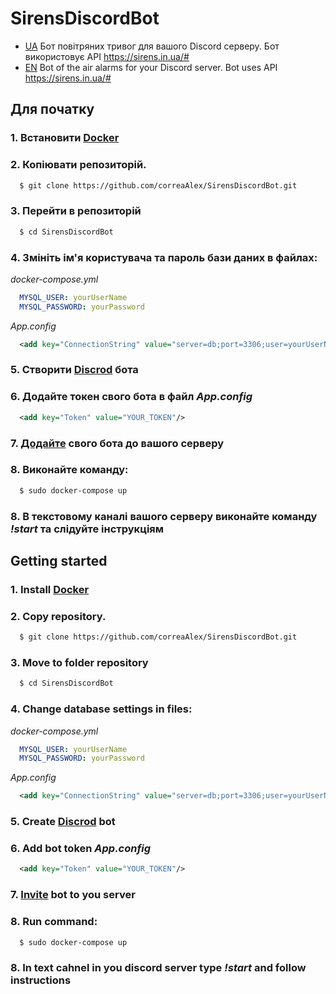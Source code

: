 # SirensDiscordBot
* [UA](https://github.com/correaAlex/SirensDiscordBot/new/master?readme=1#%D0%B4%D0%BB%D1%8F-%D0%BF%D0%BE%D1%87%D0%B0%D1%82%D0%BA%D1%83) Бот повітряних тривог для вашого Discord серверу. Бот використовує API https://sirens.in.ua/#
* [EN](https://github.com/correaAlex/SirensDiscordBot/new/master?readme=1#getting-started) Bot of the air alarms for your Discord server. Bot uses API https://sirens.in.ua/#
## Для початку
### 1. Встановити [Docker](https://docs.docker.com/engine/install/ubuntu/)
### 2. Копіювати репозиторій.
```sh
  $ git clone https://github.com/correaAlex/SirensDiscordBot.git
```
### 3. Перейти в репозиторій 
``` sh 
  $ cd SirensDiscordBot
```
### 4. Змініть ім'я користувача та пароль бази даних в файлах:
*docker-compose.yml*
```yml
  MYSQL_USER: yourUserName
  MYSQL_PASSWORD: yourPassword
```
*App.config*
```xml
  <add key="ConnectionString" value="server=db;port=3306;user=yourUserName;password=yourPassword;database=sirens_bot"/>
```
### 5. Створити [Discrod](https://discordpy.readthedocs.io/en/stable/discord.html) бота
### 6. Додайте токен свого бота в файл *App.config*
```xml
  <add key="Token" value="YOUR_TOKEN"/>
```
### 7. [Додайте](https://discordjs.guide/preparations/adding-your-bot-to-servers.html#bot-invite-links) свого бота до вашого серверу
### 8. Виконайте команду:
```sh
  $ sudo docker-compose up
```
### 8. В текстовому каналі вашого серверу виконайте команду *!start* та слідуйте інструкціям

## Getting started
### 1. Install [Docker](https://docs.docker.com/engine/install/ubuntu/)
### 2. Copy repository.
```sh
  $ git clone https://github.com/correaAlex/SirensDiscordBot.git
```
### 3. Move to folder repository 
``` sh 
  $ cd SirensDiscordBot
```
### 4. Change database settings in files:
*docker-compose.yml*
```yml
  MYSQL_USER: yourUserName
  MYSQL_PASSWORD: yourPassword
```
*App.config*
```xml
  <add key="ConnectionString" value="server=db;port=3306;user=yourUserName;password=yourPassword;database=sirens_bot"/>
```
### 5. Create [Discrod](https://discordpy.readthedocs.io/en/stable/discord.html) bot
### 6. Add bot token *App.config*
```xml
  <add key="Token" value="YOUR_TOKEN"/>
```
### 7. [Invite](https://discordjs.guide/preparations/adding-your-bot-to-servers.html#bot-invite-links) bot to you server
### 8. Run command:
```sh
  $ sudo docker-compose up
```
### 8. In text cahnel in you discord server type *!start* and follow instructions
